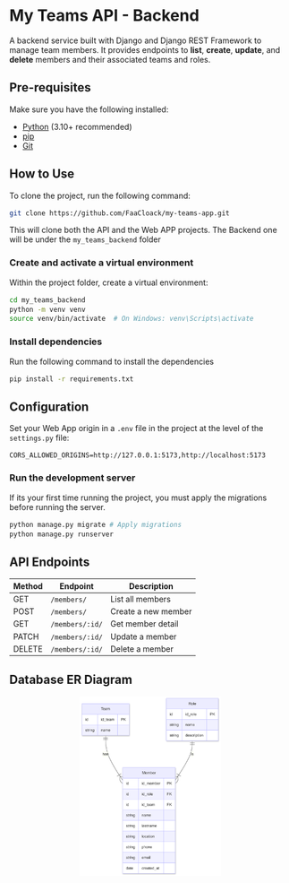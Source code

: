 # My Teams API - Backend

A backend service built with Django and Django REST Framework to manage team members. It provides endpoints to **list**, **create**, **update**, and **delete** members and their associated teams and roles.


## Pre-requisites

Make sure you have the following installed:

- [Python](https://www.python.org) (3.10+ recommended)
- [pip](https://pypi.org/project/pip/)
- [Git](https://git-scm.com/)

## How to Use

To clone the project, run the following command:

```bash
git clone https://github.com/FaaCloack/my-teams-app.git
```

This will clone both the API and the Web APP projects. 
The Backend one will be under the `my_teams_backend` folder

### Create and activate a virtual environment
Within the project folder, create a virtual environment:

```bash
cd my_teams_backend
python -m venv venv
source venv/bin/activate  # On Windows: venv\Scripts\activate
```

### Install dependencies
Run the following command to install the dependencies

```bash
pip install -r requirements.txt
```

## Configuration

Set your Web App origin in a `.env` file in the project at the level of the `settings.py` file:

```env
CORS_ALLOWED_ORIGINS=http://127.0.0.1:5173,http://localhost:5173
```

### Run the development server
If its your first time running the project, you must apply the migrations before running the server.

```bash
python manage.py migrate # Apply migrations
python manage.py runserver
```

## API Endpoints

| Method | Endpoint        | Description         |
| ------ | --------------- | ------------------- |
| GET    | `/members/`     | List all members    |
| POST   | `/members/`     | Create a new member |
| GET    | `/members/:id/` | Get member detail   |
| PATCH  | `/members/:id/` | Update a member     |
| DELETE | `/members/:id/` | Delete a member     |


## Database ER Diagram

<div align="center">
  <img src="docs/MyTeamsER.png" width="50%">
</div>
